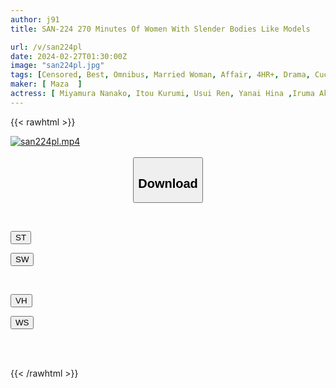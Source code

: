 ```yaml
---
author: j91
title: SAN-224 270 Minutes Of Women With Slender Bodies Like Models

url: /v/san224pl
date: 2024-02-27T01:30:00Z
image: "san224pl.jpg"
tags: [Censored, Best, Omnibus, Married Woman, Affair, 4HR+, Drama, Cuckold	]
maker: [ Maza  ]
actress: [ Miyamura Nanako, Itou Kurumi, Usui Ren, Yanai Hina ,Iruma Akane ,Kinoshita Himari]
---
```



{{< rawhtml >}}

<div class="video" data-videoid="wz98q2Jxk6Tead">
    <a href="javascript:;">
        <img src="/v/san224pl/san224pl.jpg" width="WIDTH" height="HEIGHT" alt="san224pl.mp4" loading="lazy">
    </a>
</div>

<script type="text/javascript" src="https://j91.asia/asset/on-demand-st.js"></script>

<br>
  <link rel="stylesheet" href="https://j91.asia/asset/bs5.css">
  
  <center>
  <button class="btn btn-primary" type="button" data-bs-toggle="collapse" data-bs-target=".multi-collapse" aria-expanded="false" aria-controls="multiCollapseExample1 multiCollapseExample2"><h2>Download</h2></button></center>
</p>
<div class="row">
  <div class="col">
    <div class="collapse multi-collapse" id="multiCollapseExample1">
      <div class="card card-body">
	      	      <br>
<div class="buttons">  
<p><a href="https://streamtape.to/v/wz98q2Jxk6Tead" target="_blank"><button class="btn-hover color-3"><i class="fa fa-download"></i> ST</button></a></p>
<p><a href="https://cdnwish.com/dpz2vu52yvzm" target="_blank"><button class="btn-hover color-2"><i class="fa fa-download"></i> SW</button></a></p></div>
    </div>
  </div>
</div>
  <div class="col">
    <div class="collapse multi-collapse" id="multiCollapseExample2">
      <div class="card card-body">
	      <br>
<div class="buttons">
<p><a href="https://vidhidepro.com/f/0dd28nzfszz6"><button class="btn-hover color-9"><i class="fa fa-download"></i> VH</button></a></p>
<p><a href="https://wolfstream.tv/0mbhsrhgwkhq"><button class="btn-hover color-8"><i class="fa fa-download"></i> WS</button></a></p></div>
<br><br>
      </div>
    </div>
  </div>
</div>

{{< /rawhtml >}}